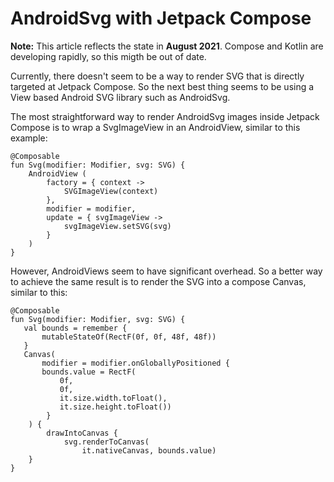 # AndroidSvg with Jetpack Compose

**Note:** This article reflects the state in **August 2021**. Compose and Kotlin are developing rapidly, so this migth be out of date.

Currently, there doesn't seem to be a way to render SVG that is directly targeted at Jetpack Compose. So the next best thing seems to be using a View based Android SVG library such as AndroidSvg.

The most straightforward way to render AndroidSvg images inside Jetpack Compose is to wrap a SvgImageView in an AndroidView, similar to this example:

```
@Composable
fun Svg(modifier: Modifier, svg: SVG) {
    AndroidView (
        factory = { context ->
            SVGImageView(context)
        },
        modifier = modifier,
        update = { svgImageView ->
            svgImageView.setSVG(svg)
        }
    )
}
```

However, AndroidViews seem to have significant overhead. So a better way to achieve the same result is to render the SVG into a compose Canvas, similar to this:

```
@Composable
fun Svg(modifier: Modifier, svg: SVG) {
   val bounds = remember {
       mutableStateOf(RectF(0f, 0f, 48f, 48f))
   }
   Canvas(
       modifier = modifier.onGloballyPositioned {
       bounds.value = RectF(
           0f, 
           0f,
           it.size.width.toFloat(),
           it.size.height.toFloat())
        }
    ) {
        drawIntoCanvas {
            svg.renderToCanvas(
                it.nativeCanvas, bounds.value)
    }
}
```
